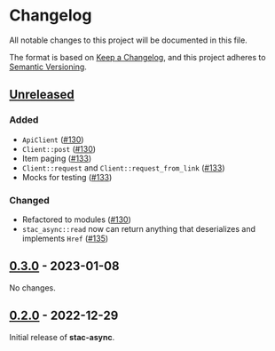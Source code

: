 # Changelog

All notable changes to this project will be documented in this file.

The format is based on [Keep a Changelog](https://keepachangelog.com/en/1.0.0/), and this project adheres to [Semantic Versioning](https://semver.org/spec/v2.0.0.html).

## [Unreleased]

### Added

- `ApiClient` ([#130](https://github.com/gadomski/stac-rs/pull/130))
- `Client::post` ([#130](https://github.com/gadomski/stac-rs/pull/130))
- Item paging ([#133](https://github.com/gadomski/stac-rs/pull/133))
- `Client::request` and `Client::request_from_link` ([#133](https://github.com/gadomski/stac-rs/pull/133))
- Mocks for testing ([#133](https://github.com/gadomski/stac-rs/pull/133))

### Changed

- Refactored to modules ([#130](https://github.com/gadomski/stac-rs/pull/130))
- `stac_async::read` now can return anything that deserializes and implements `Href` ([#135](https://github.com/gadomski/stac-rs/pull/135))

## [0.3.0] - 2023-01-08

No changes.

## [0.2.0] - 2022-12-29

Initial release of **stac-async**.

[Unreleased]: https://github.com/gadomski/stac-rs/compare/stac-async-v0.3.0...main
[0.3.0]: https://github.com/gadomski/stac-rs/compare/stac-async-v0.2.0...stac-async-v0.3.0
[0.2.0]: https://github.com/gadomski/stac-rs/releases/tag/stac-async-v0.2.0
